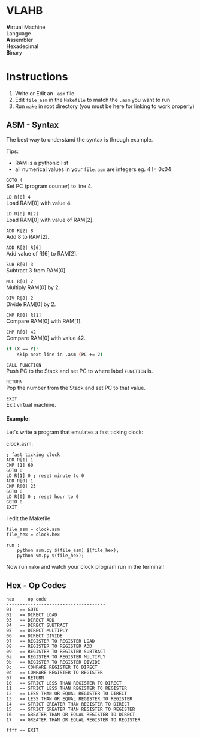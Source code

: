 # VLAHB
**V**irtual Machine <br>
**L**anguage <br>
**A**ssembler <br>
**H**exadecimal <br>
**B**inary <br>

# Instructions
1. Write or Edit an `.asm` file
2. Edit `file_asm` in the `Makefile` to match the `.asm` you want to run
3. Run `make` in root directory (you must be here for linking to work properly)

## ASM - Syntax
The best way to understand the syntax is through example.

Tips:
- RAM is a pythonic list
- all numerical values in your `file.asm` are integers eg. 4 != 0x04

`GOTO 4`<br>
Set PC (program counter) to line 4.

`LD R[0] 4`<br>
Load RAM[0] with value 4.

`LD R[0] R[2]`<br>
Load RAM[0] with value of RAM[2].

`ADD R[2] 8`<br>
Add 8 to RAM[2].

`ADD R[2] R[6]`<br>
Add value of R[6] to RAM[2].

`SUB R[0] 3`<br>
Subtract 3 from RAM[0].

`MUL R[0] 2`<br>
Multiply RAM[0] by 2.

`DIV R[0] 2`<br>
Divide RAM[0] by 2.

`CMP R[0] R[1]`<br>
Compare RAM[0] with RAM[1].

`CMP R[0] 42`<br>
Compare RAM[0] with value 42.

```bash
if (X == Y):
    skip next line in .asm (PC += 2)
```

`CALL FUNCTION`<br>
Push PC to the Stack and set PC to where label `FUNCTION` is.

`RETURN`<br>
Pop the number from the Stack and set PC to that value.

`EXIT`<br>
Exit virtual machine.

#### Example:

Let's write a program that emulates a fast ticking clock:

clock.asm:
```
; fast ticking clock
ADD R[1] 1
CMP [1] 60
GOTO 0
LD R[1] 0 ; reset minute to 0
ADD R[0] 1
CMP R[0] 23
GOTO 0
LD R[0] 0 ; reset hour to 0
GOTO 0
EXIT
```

I edit the Makefile

```
file_asm = clock.asm
file_hex = clock.hex

run :
	python asm.py $(file_asm) $(file_hex);
	python vm.py $(file_hex);
```

Now run `make` and watch your clock program run in the terminal!


## Hex - Op Codes

```
hex     op code
-------------------------------------      
01   == GOTO
02   == DIRECT LOAD
03   == DIRECT ADD
04   == DIRECT SUBTRACT
05   == DIRECT MULTIPLY
06   == DIRECT DIVIDE
07   == REGISTER TO REGISTER LOAD
08   == REGISTER TO REGISTER ADD
09   == REGISTER TO REGISTER SUBTRACT
0a   == REGISTER TO REGISTER MULTIPLY
0b   == REGISTER TO REGISTER DIVIDE
0c   == COMPARE REGISTER TO DIRECT
0d   == COMPARE REGISTER TO REGISTER
0f   == RETURN
10   == STRICT LESS THAN REGISTER TO DIRECT
11   == STRICT LESS THAN REGISTER TO REGISTER
12   == LESS THAN OR EQUAL REGISTER TO DIRECT
13   == LESS THAN OR EQUAL REGISTER TO REGISTER
14   == STRICT GREATER THAN REGISTER TO DIRECT
15   == STRICT GREATER THAN REGISTER TO REGISTER
16   == GREATER THAN OR EQUAL REGISTER TO DIRECT
17   == GREATER THAN OR EQUAL REGISTER TO REGISTER

ffff == EXIT
```
